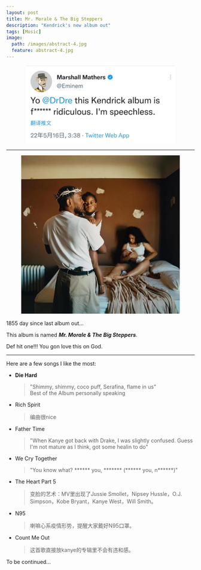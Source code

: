 ```yaml
---
layout: post
title: Mr. Morale & The Big Steppers
description: "Kendrick's new album out"
tags: [Music]
image:
  path: /images/abstract-4.jpg
  feature: abstract-4.jpg
---
```



<figure>
	<p style="text-align: center;">
         <a href="/images/Kdot/eminem.jpg"><img src="/images/Kdot/eminem.jpg" width="400px" alt=""></a>
	</p>
</figure>

___

<figure>
	<p style="text-align: center;">
         <a href="/images/Kdot/kdot.jpg"><img src="/images/Kdot/kdot.jpg" width="500px" alt=""></a>
	</p>
</figure>

1855 day since last album out...

This album is named ***Mr. Morale & The Big Steppers***.

Def hit one!!! You gon love this on God.

___ 

Here are a few songs I like the most:

- **Die Hard**

  > "Shimmy, shimmy, coco puff, Serafina, flame in us"  
  > Best of the Album personally speaking

- Rich Spirit

  > 编曲很nice

- Father Time

  > "When Kanye got back with Drake, I was slightly confused. Guess I'm not mature as I think, got some healin to do"

- We Cry Together

  > "You know what? ****** you, ******* (****** you, n******)"

- The Heart Part 5

  > 变脸的艺术：MV里出现了Jussie Smollet，Nipsey Hussle，O.J. Simpson，Kobe Bryant，Kanye West，Will Smith。

- N95

  > 喇嘛心系疫情形势，提醒大家戴好N95口罩。

- Count Me Out

  > 这首歌直接放kanye的专辑里不会有违和感。

To be continued...
